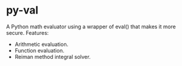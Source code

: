 # py-val
A Python math evaluator using a wrapper of eval() that makes it more secure.
Features:
- Arithmetic evaluation.
- Function evaluation.
- Reiman method integral solver.
